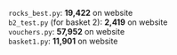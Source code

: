 `rocks_best.py`: **19,422** on website\
`b2_test.py` (for basket 2): **2,419** on website\
`vouchers.py`: **57,952** on website\
`basket1.py`: **11,901** on website
